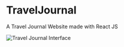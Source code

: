 # TravelJournal
 A Travel Journal Website made with React JS

![Travel Journal Interface](https://github.com/user-attachments/assets/4a35ca4a-22f5-4dac-8b4e-cf50e5d59885)
